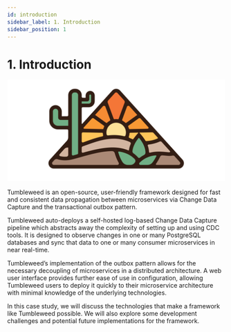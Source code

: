 ```yaml
---
id: introduction
sidebar_label: 1. Introduction
sidebar_position: 1
---
```


# 1. Introduction

![Tumbleweed Logo](/img/tumbleweed_logo.png)

Tumbleweed is an open-source, user-friendly framework designed for fast and consistent data propagation between microservices via Change Data Capture and the transactional outbox pattern.

Tumbleweed auto-deploys a self-hosted log-based Change Data Capture pipeline which abstracts away the complexity of setting up and using CDC tools. It is designed to observe changes in one or many PostgreSQL databases and sync that data to one or many consumer microservices in near real-time. 

Tumbleweed’s implementation of the outbox pattern allows for the necessary decoupling of microservices in a distributed architecture. A web user interface provides further ease of use in configuration, allowing Tumbleweed users to deploy it quickly to their microservice architecture with minimal knowledge of the underlying technologies.

In this case study, we will discuss the technologies that make a framework like Tumbleweed possible. We will also explore some development challenges and potential future implementations for the framework.